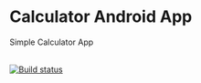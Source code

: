 # Calculator Android App
Simple Calculator App  <br/><br/>


[![Build status](https://build.appcenter.ms/v0.1/apps/f5a15050-3e30-46c5-9c99-3f7c0dd0ef5f/branches/master/badge)](https://appcenter.ms)
